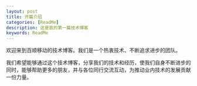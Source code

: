```yaml
---
layout: post
title: 开篇介绍
categories: [ReadMe]
description: 这是我的第一篇技术博客
keywords: ReadMe
---
```


欢迎来到百顺移动的技术博客。我们是一个热衷技术、不断追求进步的团队。

我们希望能够通过这个技术博客，分享我们的技术和经历，使我们自身不断进步的同时，能够帮助更多的朋友，并与各位同行交流互动，为推动业内技术的发展贡献一份力量。